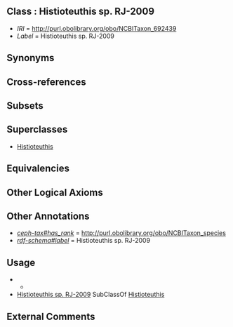 
## Class : Histioteuthis sp. RJ-2009

 * *IRI* = http://purl.obolibrary.org/obo/NCBITaxon_692439
 * *Label* = Histioteuthis sp. RJ-2009

## Synonyms


## Cross-references


## Subsets


## Superclasses

 * [Histioteuthis](../../NCBITaxon/58/NCBITaxon_34558.md)

## Equivalencies


## Other Logical Axioms


## Other Annotations

 * *[ceph-tax#has_rank](../../ceph-tax#has/nk/ceph-tax#has_rank.md)* = http://purl.obolibrary.org/obo/NCBITaxon_species
 * *[rdf-schema#label](../../el/rdf-schema#label.md)* = Histioteuthis sp. RJ-2009

## Usage

 * -
 * [Histioteuthis sp. RJ-2009](../../NCBITaxon/39/NCBITaxon_692439.md) SubClassOf [Histioteuthis](../../NCBITaxon/58/NCBITaxon_34558.md)

## External Comments

